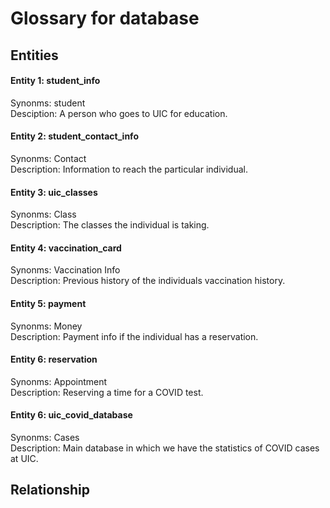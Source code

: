 # Glossary for database

## Entities

#### Entity 1: student_info

Synonms: student <br>
Desciption: A person who goes to UIC for education.

#### Entity 2: student_contact_info

Synonms: Contact <br>
Description: Information to reach the particular individual.


#### Entity 3: uic_classes

Synonms: Class <br>
Description: The classes the individual is taking.

#### Entity 4: vaccination_card

Synonms: Vaccination Info <br>
Description: Previous history of the individuals vaccination history. 


#### Entity 5: payment

Synonms: Money <br>
Description: Payment info if the individual has a reservation. 

#### Entity 6: reservation

Synonms: Appointment <br>
Description: Reserving a time for a COVID test. 

#### Entity 6: uic_covid_database

Synonms: Cases <br>
Description: Main database in which we have the statistics of COVID cases at UIC. 


## Relationship
